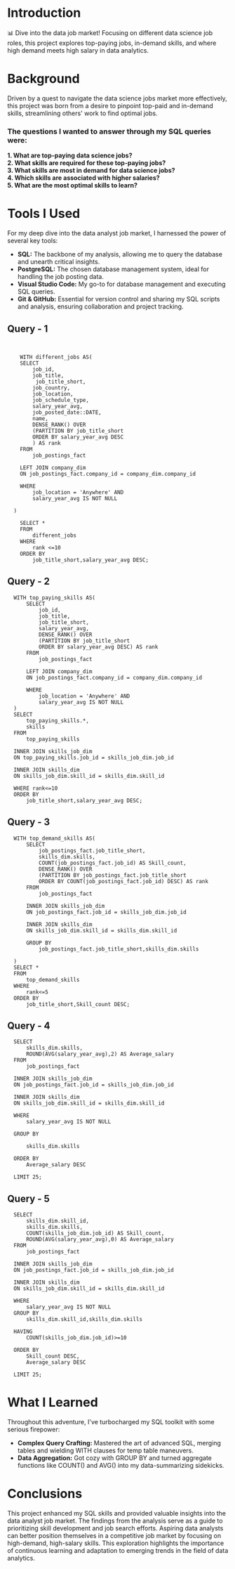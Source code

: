 # Introduction
📊 Dive into the data job market! Focusing on different data science job roles, this project explores top-paying jobs, in-demand skills, and where high demand meets high salary in data analytics.

# Background
Driven by a quest to navigate the data science jobs market more effectively, this project was born from a desire to pinpoint top-paid and in-demand skills, streamlining others' work to find optimal jobs.

### The questions I wanted to answer through my SQL queries were:
**1. What are top-paying data science jobs?**  
**2. What skills are required for these top-paying jobs?**  
**3. What skills are most in demand for data science jobs?**  
**4. Which skills are associated with higher salaries?**  
**5. What are the most optimal skills to learn?**  

# Tools I Used
For my deep dive into the data analyst job market, I harnessed the power of several key tools:

- **SQL:** The backbone of my analysis, allowing me to query the database and unearth critical insights.
- **PostgreSQL:** The chosen database management system, ideal for handling the job posting data.
- **Visual Studio Code:** My go-to for database management and executing SQL queries.
- **Git & GitHub:** Essential for version control and sharing my SQL scripts and analysis, ensuring collaboration and project tracking.
## Query - 1
```


    WITH different_jobs AS(
    SELECT
        job_id,
        job_title,
         job_title_short,
        job_country,
        job_location,
        job_schedule_type,
        salary_year_avg,
        job_posted_date::DATE,
        name,
        DENSE_RANK() OVER
        (PARTITION BY job_title_short
        ORDER BY salary_year_avg DESC
        ) AS rank
    FROM
        job_postings_fact

    LEFT JOIN company_dim
    ON job_postings_fact.company_id = company_dim.company_id  

    WHERE
        job_location = 'Anywhere' AND
        salary_year_avg IS NOT NULL

  )

    SELECT *
    FROM
        different_jobs
    WHERE
        rank <=10
    ORDER BY
        job_title_short,salary_year_avg DESC;
```

## Query - 2
```
  WITH top_paying_skills AS(
      SELECT
          job_id,
          job_title,
          job_title_short,
          salary_year_avg,
          DENSE_RANK() OVER
          (PARTITION BY job_title_short
          ORDER BY salary_year_avg DESC) AS rank
      FROM
          job_postings_fact
      
      LEFT JOIN company_dim
      ON job_postings_fact.company_id = company_dim.company_id
  
      WHERE
          job_location = 'Anywhere' AND
          salary_year_avg IS NOT NULL
  )
  SELECT
      top_paying_skills.*,
      skills
  FROM
      top_paying_skills
  
  INNER JOIN skills_job_dim
  ON top_paying_skills.job_id = skills_job_dim.job_id
  
  INNER JOIN skills_dim
  ON skills_job_dim.skill_id = skills_dim.skill_id
  
  WHERE rank<=10
  ORDER BY
      job_title_short,salary_year_avg DESC;
````

## Query - 3
```
  WITH top_demand_skills AS(
      SELECT
          job_postings_fact.job_title_short,
          skills_dim.skills,
          COUNT(job_postings_fact.job_id) AS Skill_count,
          DENSE_RANK() OVER
          (PARTITION BY job_postings_fact.job_title_short
          ORDER BY COUNT(job_postings_fact.job_id) DESC) AS rank
      FROM
          job_postings_fact
  
      INNER JOIN skills_job_dim
      ON job_postings_fact.job_id = skills_job_dim.job_id
  
      INNER JOIN skills_dim
      ON skills_job_dim.skill_id = skills_dim.skill_id
  
      GROUP BY
          job_postings_fact.job_title_short,skills_dim.skills
  
  )
  SELECT *
  FROM
      top_demand_skills
  WHERE
      rank<=5
  ORDER BY
      job_title_short,Skill_count DESC;
```

## Query - 4
```
  SELECT
      skills_dim.skills,
      ROUND(AVG(salary_year_avg),2) AS Average_salary
  FROM
      job_postings_fact
  
  INNER JOIN skills_job_dim
  ON job_postings_fact.job_id = skills_job_dim.job_id
  
  INNER JOIN skills_dim
  ON skills_job_dim.skill_id = skills_dim.skill_id
  
  WHERE
      salary_year_avg IS NOT NULL
  
  GROUP BY
      
      skills_dim.skills
  
  ORDER BY
      Average_salary DESC
  
  LIMIT 25;
```

## Query - 5
```
  SELECT
      skills_dim.skill_id,
      skills_dim.skills,
      COUNT(skills_job_dim.job_id) AS Skill_count,
      ROUND(AVG(salary_year_avg),0) AS Average_salary
  FROM
      job_postings_fact
  
  INNER JOIN skills_job_dim
  ON job_postings_fact.job_id = skills_job_dim.job_id
  
  INNER JOIN skills_dim
  ON skills_job_dim.skill_id = skills_dim.skill_id 
  
  WHERE
      salary_year_avg IS NOT NULL
  GROUP BY
      skills_dim.skill_id,skills_dim.skills
  
  HAVING
      COUNT(skills_job_dim.job_id)>=10
  
  ORDER BY
      Skill_count DESC,
      Average_salary DESC
  
  LIMIT 25;

```
# What I Learned
Throughout this adventure, I've turbocharged my SQL toolkit with some serious firepower:

- **Complex Query Crafting:** Mastered the art of advanced SQL, merging tables and wielding WITH clauses for temp table maneuvers.
- **Data Aggregation:** Got cozy with GROUP BY and turned aggregate functions like COUNT() and AVG() into my data-summarizing sidekicks.

# Conclusions
This project enhanced my SQL skills and provided valuable insights into the data analyst job market. The findings from the analysis serve as a guide to prioritizing skill development and job search efforts. Aspiring data analysts can better position themselves in a competitive job market by focusing on high-demand, high-salary skills. This exploration highlights the importance of continuous learning and adaptation to emerging trends in the field of data analytics.

